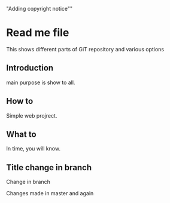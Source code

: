 "Adding copyright notice""

# Read me file
This shows different parts of GiT repository and various options
## Introduction
main purpose is show to all.
## How to 
Simple web projrect.

## What to
In time, you will know.

## Title change in branch
Change in branch

Changes made in master and again